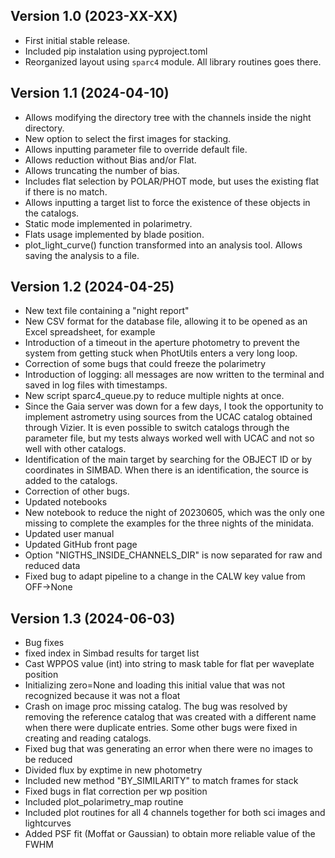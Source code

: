 Version 1.0 (2023-XX-XX)
------------------------

- First initial stable release.
- Included pip instalation using pyproject.toml
- Reorganized layout using `sparc4` module. All library routines goes there.

Version 1.1 (2024-04-10)
------------------------

- Allows modifying the directory tree with the channels inside the night directory.
- New option to select the first images for stacking.
- Allows inputting parameter file to override default file.
- Allows reduction without Bias and/or Flat.
- Allows truncating the number of bias.
- Includes flat selection by POLAR/PHOT mode, but uses the existing flat if there is no match.
- Allows inputting a target list to force the existence of these objects in the catalogs.
- Static mode implemented in polarimetry.
- Flats usage implemented by blade position.
- plot_light_curve() function transformed into an analysis tool. Allows saving the analysis to a file.

Version 1.2 (2024-04-25)
------------------------

- New text file containing a "night report"
- New CSV format for the database file, allowing it to be opened as an Excel spreadsheet, for example
- Introduction of a timeout in the aperture photometry to prevent the system from getting stuck when PhotUtils enters a very long loop.
- Correction of some bugs that could freeze the polarimetry
- Introduction of logging: all messages are now written to the terminal and saved in log files with timestamps.
- New script sparc4_queue.py to reduce multiple nights at once.
- Since the Gaia server was down for a few days, I took the opportunity to implement astrometry using sources from the UCAC catalog obtained through Vizier. It is even possible to switch catalogs through the parameter file, but my tests always worked well with UCAC and not so well with other catalogs.
- Identification of the main target by searching for the OBJECT ID or by coordinates in SIMBAD. When there is an identification, the source is added to the catalogs.
- Correction of other bugs.
- Updated notebooks
- New notebook to reduce the night of 20230605, which was the only one missing to complete the examples for the three nights of the minidata.
- Updated user manual
- Updated GitHub front page
- Option "NIGTHS_INSIDE_CHANNELS_DIR" is now separated for raw and reduced data
- Fixed bug to adapt pipeline to a change in the CALW key value from OFF->None


Version 1.3 (2024-06-03)
------------------------
- Bug fixes
- fixed index in Simbad results for target list
- Cast WPPOS value (int) into string to mask table for flat per waveplate position
- Initializing zero=None and loading this initial value that was not recognized because it was not a float
- Crash on image proc missing catalog. The bug was resolved by removing the reference catalog that was created with a different name when there were duplicate entries. Some other bugs were fixed in creating and reading catalogs.
- Fixed bug that was generating an error when there were no images to be reduced
- Divided flux by exptime in new photometry
- Included new method "BY_SIMILARITY" to match frames for stack 
- Fixed bugs in flat correction per wp position
- Included plot_polarimetry_map routine 
- Included plot routines for all 4 channels together for both sci images and lightcurves
- Added PSF fit (Moffat or Gaussian) to obtain more reliable value of the FWHM

